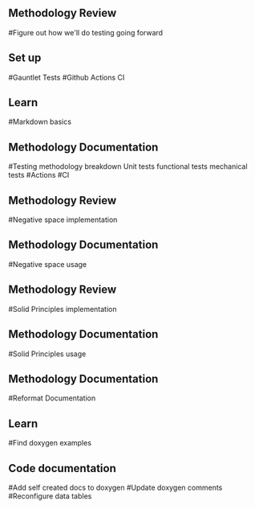 ## Methodology Review
#Figure out how we'll do testing going forward 

## Set up
#Gauntlet Tests
#Github Actions CI

## Learn
#Markdown basics

## Methodology Documentation
#Testing methodology breakdown
    Unit tests
    functional tests
    mechanical tests
#Actions
#CI

## Methodology Review
#Negative space implementation

## Methodology Documentation
#Negative space usage


## Methodology Review
#Solid Principles implementation

## Methodology Documentation
#Solid Principles usage






## Methodology Documentation
#Reformat Documentation

## Learn
#Find doxygen examples

## Code documentation
#Add self created docs to doxygen
#Update doxygen comments
#Reconfigure data tables


